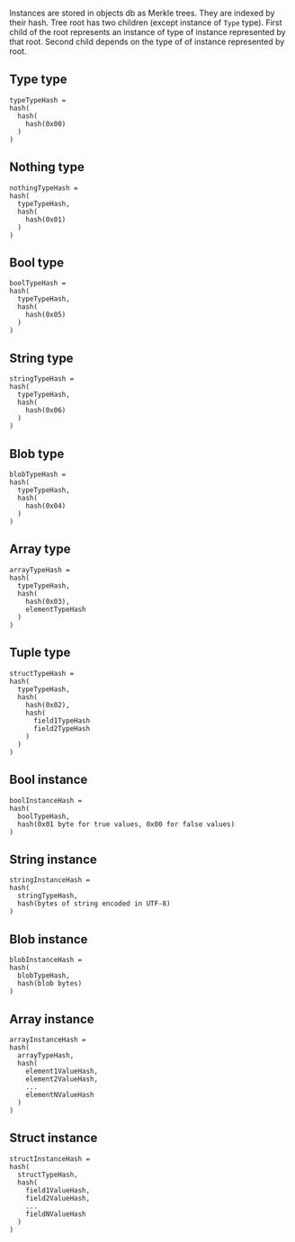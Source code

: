 
Instances are stored in objects db as Merkle trees.
They are indexed by their hash.
Tree root has two children (except instance of `Type` type).
First child of the root represents an instance of type of instance represented by that root.
Second child depends on the type of of instance represented by root.

Type type
---------

```
typeTypeHash =
hash(
  hash(
    hash(0x00)
  )
)
```

Nothing type
---------

```
nothingTypeHash =
hash(
  typeTypeHash,
  hash(
    hash(0x01)
  )
)
```

Bool type
---------

```
boolTypeHash =
hash(
  typeTypeHash,
  hash(
    hash(0x05)
  )
)
```

String type
-----------

```
stringTypeHash =
hash(
  typeTypeHash,
  hash(
    hash(0x06)
  )
)
```

Blob type
---------

```
blobTypeHash =
hash(
  typeTypeHash,
  hash(
    hash(0x04)
  )
)
```

Array type
----------

```
arrayTypeHash =
hash(
  typeTypeHash,
  hash(
    hash(0x03),
    elementTypeHash
  )
)
```

Tuple type
-----------

```
structTypeHash =
hash(
  typeTypeHash,
  hash(
    hash(0x02),
    hash(
      field1TypeHash
      field2TypeHash
    )
  )
)
```

Bool instance
---------------

```
boolInstanceHash =
hash(
  boolTypeHash,
  hash(0x01 byte for true values, 0x00 for false values)
)
```

String instance
---------------

```
stringInstanceHash =
hash(
  stringTypeHash,
  hash(bytes of string encoded in UTF-8)
)
```

Blob instance
-------------

```
blobInstanceHash =
hash(
  blobTypeHash,
  hash(blob bytes)
)
```

Array instance
--------------

```
arrayInstanceHash =
hash(
  arrayTypeHash,
  hash(
    element1ValueHash,
    element2ValueHash,
    ...
    elementNValueHash
  )
)
```

Struct instance
---------------

```
structInstanceHash =
hash(
  structTypeHash,
  hash(
    field1ValueHash,
    field2ValueHash,
    ...
    fieldNValueHash
  )
)
```
